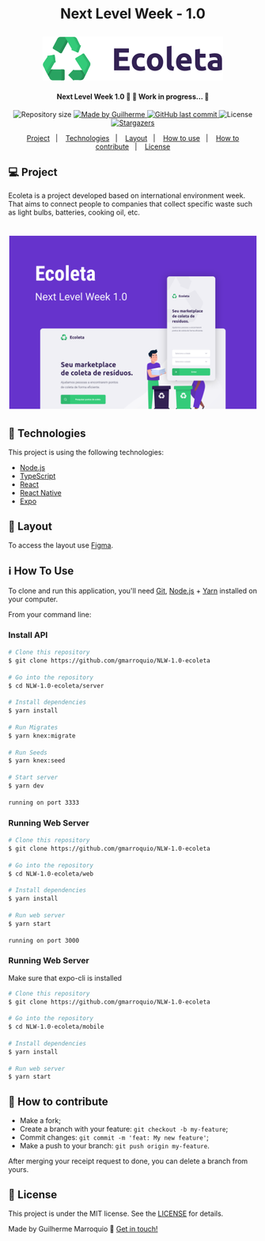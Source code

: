 <h1 align="center">Next Level Week - 1.0</h1>

<h2 align="center">
  <img alt="Ecoleta" src=".github/logo.svg" title="Ecoleta Logo"/>
</h2>

<h4 align="center"> 
	Next Level Week 1.0 🚀 🚧 Work in progress... 🚧
</h4>
<p align="center">
  <img alt="Repository size" src="https://img.shields.io/github/repo-size/gmarroquio/NLW-1.0-ecoleta?color=%23FF91AD">
	
  <a href="https://www.linkedin.com/in/gmarroquio/">
    <img alt="Made by Guilherme" src="https://img.shields.io/badge/made%20by-Guilherme-%232990B3">
  </a>

  <a href="https://github.com/Guilherme/NLW-1.0/commits/master">
    <img alt="GitHub last commit" src="https://img.shields.io/github/last-commit/gmarroquio/NLW-1.0-ecoleta?color=%23FF91AD">
  </a>

  <img alt="License" src="https://img.shields.io/badge/license-MIT?color=%232990B3">

  <a href="https://github.com/gmarroquio/NLW-1.0-ecoleta/stargazers">
    <img alt="Stargazers" src="https://img.shields.io/github/stars/gmarroquio/NLW-1.0-ecoleta?color=%23FF91AD">
  </a>
</p>

<p align="center">
  <a href="#-project">Project</a>&nbsp;&nbsp;&nbsp;|&nbsp;&nbsp;&nbsp;
  <a href="#rocket-Technologies">Technologies</a>&nbsp;&nbsp;&nbsp;|&nbsp;&nbsp;&nbsp;
  <a href="#-layout">Layout</a>&nbsp;&nbsp;&nbsp;|&nbsp;&nbsp;&nbsp;
  <a href="#-how-to-use">How to use</a>&nbsp;&nbsp;&nbsp;|&nbsp;&nbsp;&nbsp;
  <a href="#-how-to-contribute">How to contribute</a>&nbsp;&nbsp;&nbsp;|&nbsp;&nbsp;&nbsp;
  <a href="#memo-license">License</a>
</p>

## 💻 Project

Ecoleta is a project developed based on international environment week.
That aims to connect people to companies that collect specific waste such as light bulbs, batteries, cooking oil, etc.

<h1 align="center">
    <img alt="Example" title="Example" src=".github/Capa.svg" width="500px" />
</h1>

## 🚀 Technologies

This project is using the following technologies:

- [Node.js][nodejs]
- [TypeScript][typescript]
- [React][reactjs]
- [React Native][rn]
- [Expo][expo]

## 🔖 Layout

To access the layout use [Figma](https://www.figma.com/file/1SxgOMojOB2zYT0Mdk28lB/).

## ℹ️ How To Use

To clone and run this application, you'll need [Git](https://git-scm.com), [Node.js][nodejs] + [Yarn][yarn] installed on your computer.

From your command line:

### Install API

```bash
# Clone this repository
$ git clone https://github.com/gmarroquio/NLW-1.0-ecoleta

# Go into the repository
$ cd NLW-1.0-ecoleta/server

# Install dependencies
$ yarn install

# Run Migrates
$ yarn knex:migrate

# Run Seeds
$ yarn knex:seed

# Start server
$ yarn dev

running on port 3333
```

### Running Web Server

```bash
# Clone this repository
$ git clone https://github.com/gmarroquio/NLW-1.0-ecoleta

# Go into the repository
$ cd NLW-1.0-ecoleta/web

# Install dependencies
$ yarn install

# Run web server
$ yarn start

running on port 3000
```

### Running Web Server

Make sure that expo-cli is installed

```bash
# Clone this repository
$ git clone https://github.com/gmarroquio/NLW-1.0-ecoleta

# Go into the repository
$ cd NLW-1.0-ecoleta/mobile

# Install dependencies
$ yarn install

# Run web server
$ yarn start

```

## 🤔 How to contribute

- Make a fork;
- Create a branch with your feature: `git checkout -b my-feature`;
- Commit changes: `git commit -m 'feat: My new feature'`;
- Make a push to your branch: `git push origin my-feature`.

After merging your receipt request to done, you can delete a branch from yours.

## 📝 License

This project is under the MIT license. See the [LICENSE](https://github.com/Guilherme/NLW-1.0/blob/master/LICENSE) for details.

Made by Guilherme Marroquio 👋 [Get in touch!](https://www.linkedin.com/in/gmarroquio/)

[nodejs]: https://nodejs.org/
[typescript]: https://www.typescriptlang.org/
[expo]: https://expo.io/
[reactjs]: https://reactjs.org
[rn]: https://facebook.github.io/react-native/
[yarn]: https://yarnpkg.com/
[vs]: https://code.visualstudio.com/
[vceditconfig]: https://marketplace.visualstudio.com/items?itemName=EditorConfig.EditorConfig
[vceslint]: https://marketplace.visualstudio.com/items?itemName=dbaeumer.vscode-eslint
[prettier]: https://marketplace.visualstudio.com/items?itemName=esbenp.prettier-vscode
